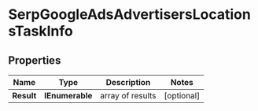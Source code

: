 # SerpGoogleAdsAdvertisersLocationsTaskInfo


## Properties

| Name | Type | Description | Notes |
|------------ | ------------- | ------------- | -------------|
**Result** | **IEnumerable<SerpGoogleAdsAdvertisersLocationsResultInfo>** | array of results |[optional]|